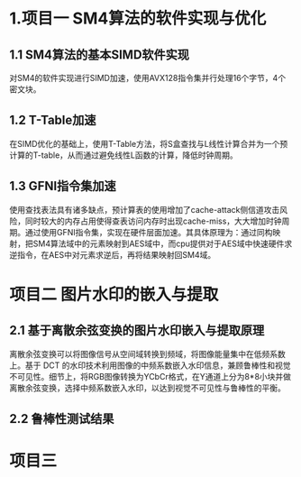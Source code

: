 # 1.项目一 SM4算法的软件实现与优化
## 1.1 SM4算法的基本SIMD软件实现
对SM4的软件实现进行SIMD加速，使用AVX128指令集并行处理16个字节，4个密文块。
## 1.2 T-Table加速
在SIMD优化的基础上，使用T-Table方法，将S盒查找与L线性计算合并为一个预计算的T-table，从而通过避免线性L函数的计算，降低时钟周期。
## 1.3 GFNI指令集加速
使用查找表法具有诸多缺点，预计算表的使用增加了cache-attack侧信道攻击风险，同时较大的内存占用使得查表访问内存时出现cache-miss，大大增加时钟周期。通过使用GFNI指令集，实现在硬件层面加速。其具体原理为：通过同构映射，把SM4算法域中的元素映射到AES域中，而cpu提供对于AES域中快速硬件求逆指令，在AES中对元素求逆后，再将结果映射回SM4域。
# 项目二 图片水印的嵌入与提取
## 2.1 基于离散余弦变换的图片水印嵌入与提取原理
离散余弦变换可以将图像信号从空间域转换到频域，将图像能量集中在低频系数上。基于 DCT 的水印技术利用图像的中频系数嵌入水印信息，兼顾鲁棒性和视觉不可见性。细节上，将RGB图像转换为YCbCr格式，在Y通道上分为8*8小块并做离散余弦变换，选择中频系数嵌入水印，以达到视觉不可见性与鲁棒性的平衡。
## 2.2 鲁棒性测试结果
# 项目三
